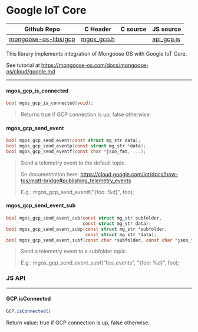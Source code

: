 # Google IoT Core
| Github Repo | C Header | C source  | JS source |
| ----------- | -------- | --------  | ----------------- |
| [mongoose-os-libs/gcp](https://github.com/mongoose-os-libs/gcp) | [mgos_gcp.h](https://github.com/mongoose-os-libs/gcp/blob/master/include/mgos_gcp.h) | &nbsp;  | [api_gcp.js](https://github.com/mongoose-os-libs/gcp/blob/master/mjs_fs/api_gcp.js)         |



This library implements integration of Mongoose OS with Google IoT Core.

See tutorial at https://mongoose-os.com/docs/mongoose-os/cloud/google.md


 ----- 
#### mgos_gcp_is_connected

```c
bool mgos_gcp_is_connected(void);
```
>  Returns true if GCP connection is up, false otherwise. 
#### mgos_gcp_send_event

```c
bool mgos_gcp_send_event(const struct mg_str data);
bool mgos_gcp_send_eventp(const struct mg_str *data);
bool mgos_gcp_send_eventf(const char *json_fmt, ...);
```
> 
> Send a telemetry event to the default topic.
> 
> Se documentation here:
> https://cloud.google.com/iot/docs/how-tos/mqtt-bridge#publishing_telemetry_events
> 
> E.g.: mgos_gcp_send_eventf("{foo: %d}", foo);
>  
#### mgos_gcp_send_event_sub

```c
bool mgos_gcp_send_event_sub(const struct mg_str subfolder,
                             const struct mg_str data);
bool mgos_gcp_send_event_subp(const struct mg_str *subfolder,
                              const struct mg_str *data);
bool mgos_gcp_send_event_subf(const char *subfolder, const char *json_fmt, ...);
```
> 
> Send a telemetry event to a subfolder topic.
> 
> E.g.: mgos_gcp_send_event_subf("foo_events", "{foo: %d}", foo);
>  

### JS API

 --- 
#### GCP.isConnected

```javascript
GCP.isConnected()
```
Return value: true if GCP connection is up, false otherwise.
